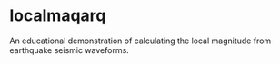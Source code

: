 # localmaqarq
An educational demonstration of calculating the local magnitude from earthquake seismic waveforms.
